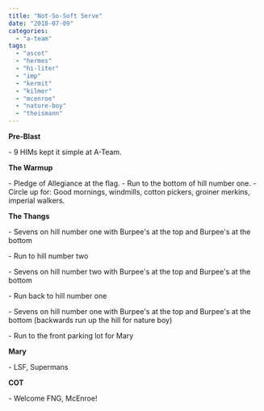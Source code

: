 ```yaml
---
title: "Not-So-Soft Serve"
date: "2018-07-09"
categories: 
  - "a-team"
tags: 
  - "ascot"
  - "hermes"
  - "hi-liter"
  - "imp"
  - "kermit"
  - "kilmer"
  - "mcenroe"
  - "nature-boy"
  - "theismann"
---
```


**Pre-Blast**

\- 9 HIMs kept it simple at A-Team.

**The Warmup**

\- Pledge of Allegiance at the flag. - Run to the bottom of hill number one. - Circle up for: Good mornings, windmills, cotton pickers, groiner merkins, imperial walkers.

**The Thangs**

\- Sevens on hill number one with Burpee's at the top and Burpee's at the bottom

\- Run to hill number two

\- Sevens on hill number two with Burpee's at the top and Burpee's at the bottom

\- Run back to hill number one

\- Sevens on hill number one with Burpee's at the top and Burpee's at the bottom (backwards run up the hill for nature boy)

\- Run to the front parking lot for Mary

**Mary**

\- LSF, Supermans

**COT**

\- Welcome FNG, McEnroe!
